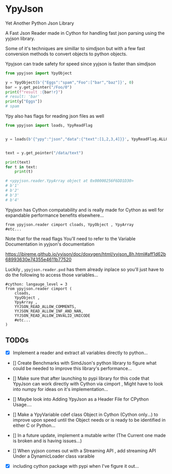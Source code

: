 # YpyJson

Yet Another Python Json Library 

A Fast Json Reader made in Cython for handling fast json parsing 
using the yyjson library. 

Some of it's techniques are simillar to simdjson but with a few
fast conversion methods to convert objects to python objects. 

Ypyjson can trade safety for speed since yyjson is faster than simdjson

```python 
from ypyjson import YpyObject

y = YpyObject(b'{"Eggs":"spam","Foo":["bar","baz"]}', 0)
bar = y.get_pointer("/Foo/0")
print(f"result :{bar!r}")
# result: 'bar'
print(y["Eggs"])
# spam
```

Ypy also has flags for reading json files as well

```python
from ypyjson import loads, YpyReadFlag


y = loads(b'{"ypy":"json","data":{"text":[1,2,3,4]}}', YpyReadFlag.ALLOW_COMMENTS | YpyReadFlag.READ_NUMBER_AS_RAW)


text = y.get_pointer("/data/text")

print(text)
for t in text:
    print(t)

# <ypyjson.reader.YpyArray object at 0x00000256F6DD1D30>
# b'1'
# b'2'
# b'3'
# b'4'

```

Ypyjson has Cython compatability and is really made for Cython as well for expandable performance benefits elsewhere...

```cython 
from ypyjson.reader cimport cloads, YpyObject , YpyArray 
#etc...
```
Note that for the read flags You'll need to refer to the Variable Documentation in yyjson's documentation 

https://ibireme.github.io/yyjson/doc/doxygen/html/yyjson_8h.html#aff1d62b68993630e74355e4611b77520

Luckily , `ypyjson.reader.pxd` has them already inplace 
so you'll just have to do the following
to access those variables...

```cython 
#cython: langauge_level = 3
from ypyjson.reader cimport (
    cloads, 
    YpyObject , 
    YpyArray , 
    YYJSON_READ_ALLOW_COMMENTS,
    YYJSON_READ_ALLOW_INF_AND_NAN,
    YYJSON_READ_ALLOW_INVALID_UNICODE
    #etc...
)

```


## TODOs
- [x] Implement a reader and extract all variables directly to python...

- [] Create Benchmarks with SimdJson's python library to figure what could be needed to improve this library's performance...

- [] Make sure that after launching to pypi
library for this code that YpyJson can work directly with Cython via cimport , Might have to look into numpy for ideas on it's implementation...

- [] Maybe look into Adding YpyJson as a Header File for CPython Usage....

- [] Make a YpyVariable cdef class Object in Cython (Cython only...) to improve upon speed until the Object needs or is ready to be identified in either C or Python...

- [] In a future update, implement a mutable writer (The Current one made is broken and is having issues...)

- [] When yyjson comes out with a Streaming API , add streaming API Under a DynamicLoader class varaible

- [x] including cython package with pypi when I've figure it out...
